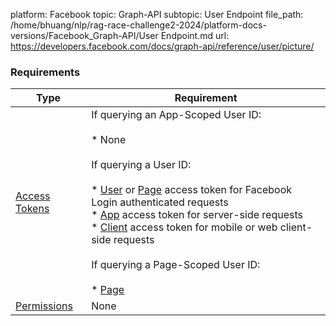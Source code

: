 platform: Facebook
topic: Graph-API
subtopic: User Endpoint
file_path: /home/bhuang/nlp/rag-race-challenge2-2024/platform-docs-versions/Facebook_Graph-API/User Endpoint.md
url: https://developers.facebook.com/docs/graph-api/reference/user/picture/

### Requirements

| Type | Requirement |
| --- | --- |
| [Access Tokens](https://developers.facebook.com/docs/facebook-login/access-tokens) | If querying an App-Scoped User ID:<br><br>* None<br><br>If querying a User ID:<br><br>* [User](https://developers.facebook.com/docs/facebook-login/access-tokens#usertokens) or [Page](https://developers.facebook.com/docs/facebook-login/access-tokens#pagetokens) access token for Facebook Login authenticated requests<br>* [App](https://developers.facebook.com/docs/facebook-login/access-tokens#apptokens) access token for server-side requests<br>* [Client](https://developers.facebook.com/docs/facebook-login/access-tokens#clienttokens) access token for mobile or web client-side requests<br><br>If querying a Page-Scoped User ID:<br><br>* [Page](https://developers.facebook.com/docs/facebook-login/access-tokens#pagetokens) |
| [Permissions](https://developers.facebook.com/docs/permissions/reference) | None |